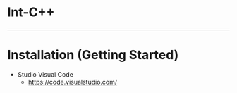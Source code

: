  # Int-C++
 ### 

---

# Installation (Getting Started)
* Studio Visual Code
  * https://code.visualstudio.com/


